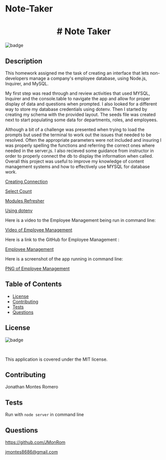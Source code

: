 # Note-Taker
  
  <h1 align="center"># Note Taker </h1>
  
  ![badge](https://img.shields.io/badge/license-MIT-red) <br />

  ## Description

  This homework assigned me the task of creating an interface that lets non-developers manage a company's employee database, using Node.js, Inquirer, and MySQL.

  My first step was read through and review activities that used MYSQL, Inquirer and the console.table to navigate the app and allow for proper display of data and questions when prompted. I also looked for a different way to store my database credentials using dotenv. Then I started by creating my schema with the provided layout. The seeds file was created next to start populating some data for departments, roles, and employees. 

  Although a bit of a challenge was presented when trying to load the prompts but used the terminal to work out the issues that needed to be resolved. Often the appropriate parameters were not included and insuring I was properly spelling the functions and referring the correct ones where needed in the server.js. I also recieved some guidance from instructor in order to properly connect the db to display the information when called. Overall this project was useful to improve my knowledge of content management systems and how to effectively use MYSQL for database work.

  [Creating Connection](https://stackoverflow.com/questions/40153085/how-does-createconnection-work-with-nodejs-in-mysql)
  
  [Select Count](https://www.javatpoint.com/sql-select-count)

  [Modules Refresher](https://www.sitepoint.com/understanding-module-exports-exports-node-js/)

  [Using dotenv](https://www.npmjs.com/package/dotenv)

  Here is a video to the Employee Management being run in command line:

  [Video of Employee Management]()

  Here is a link to the GitHub for Employee Management :

  [Employee Management](https://github.com/JMonRom/employee-management)

  Here is a screenshot of the app running in command line:

  [PNG of Employee Management]()

  ## Table of Contents
  * [License](#license)
  * [Contributing](#contributing)
  * [Tests](#tests)
  * [Questions](#questions)

  ## License

  ![badge](https://img.shields.io/badge/license-MIT-red) 

  <br />

  This application is covered under the MIT license.

  ## Contributing

  Jonathan Montes Romero

  ## Tests

  Run with ` node server ` in command line

  ## Questions

  https://github.com/JMonRom

  jmontes8686@gmail.com